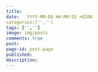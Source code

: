 ```yaml
---
title:  
date:   YYYY-MM-DD HH:MM:SS +0200
categories:['','']
tags: ['','']
image: img/posts
comments: true
post:
page-id: post-page
published:
description:
---
```


<!--more-->
